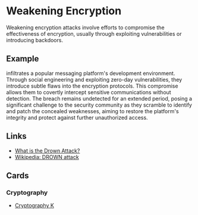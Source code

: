 # Weakening Encryption
Weakening encryption attacks involve efforts to compromise the effectiveness of encryption, usually through exploiting vulnerabilities or introducing backdoors.

## Example
infiltrates a popular messaging platform's development environment. Through social engineering and exploiting zero-day vulnerabilities, they introduce subtle flaws into the encryption protocols. This compromise allows them to covertly intercept sensitive communications without detection. The breach remains undetected for an extended period, posing a significant challenge to the security community as they scramble to identify and patch the concealed weaknesses, aiming to restore the platform's integrity and protect against further unauthorized access.

## Links
- [What is the Drown Attack?](https://www.globalscape.com/blog/what-drown-attack)
- [Wikipedia: DROWN attack](https://en.wikipedia.org/wiki/DROWN_attack)


## Cards
### Cryptography
- [Cryptography K](/cryptography/K)
